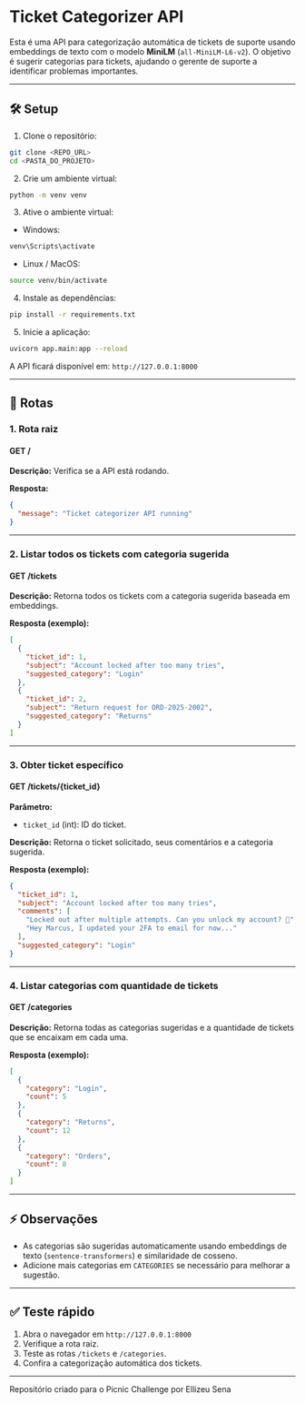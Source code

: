 # Ticket Categorizer API

Esta é uma API para categorização automática de tickets de suporte usando embeddings de texto com o modelo **MiniLM** (`all-MiniLM-L6-v2`). O objetivo é sugerir categorias para tickets, ajudando o gerente de suporte a identificar problemas importantes.

---

## 🛠️ Setup

1. Clone o repositório:

```bash
git clone <REPO_URL>
cd <PASTA_DO_PROJETO>
````

2. Crie um ambiente virtual:

`````bash
python -m venv venv
`````

3. Ative o ambiente virtual:

* Windows:

`````bash
venv\Scripts\activate
`````

* Linux / MacOS:

`````bash
source venv/bin/activate
`````

4. Instale as dependências:

`````bash
pip install -r requirements.txt
`````

5. Inicie a aplicação:

`````bash
uvicorn app.main:app --reload
`````

A API ficará disponível em: `http://127.0.0.1:8000`

---

## 📌 Rotas

### 1. Rota raiz

#### GET /

**Descrição:** Verifica se a API está rodando.

**Resposta:**

`````json
{
  "message": "Ticket categorizer API running"
}
`````

---

### 2. Listar todos os tickets com categoria sugerida

#### GET /tickets

**Descrição:** Retorna todos os tickets com a categoria sugerida baseada em embeddings.

**Resposta (exemplo):**

`````json
[
  {
    "ticket_id": 1,
    "subject": "Account locked after too many tries",
    "suggested_category": "Login"
  },
  {
    "ticket_id": 2,
    "subject": "Return request for ORD-2025-2002",
    "suggested_category": "Returns"
  }
]
`````

---

### 3. Obter ticket específico

#### GET /tickets/{ticket_id}

**Parâmetro:**

* `ticket_id` (int): ID do ticket.

**Descrição:** Retorna o ticket solicitado, seus comentários e a categoria sugerida.

**Resposta (exemplo):**

`````json
{
  "ticket_id": 1,
  "subject": "Account locked after too many tries",
  "comments": [
    "Locked out after multiple attempts. Can you unlock my account? 🙏",
    "Hey Marcus, I updated your 2FA to email for now..."
  ],
  "suggested_category": "Login"
}
`````

---

### 4. Listar categorias com quantidade de tickets

#### GET /categories

**Descrição:** Retorna todas as categorias sugeridas e a quantidade de tickets que se encaixam em cada uma.

**Resposta (exemplo):**

`````json
[
  {
    "category": "Login",
    "count": 5
  },
  {
    "category": "Returns",
    "count": 12
  },
  {
    "category": "Orders",
    "count": 8
  }
]
`````

---

## ⚡ Observações

* As categorias são sugeridas automaticamente usando embeddings de texto (`sentence-transformers`) e similaridade de cosseno.
* Adicione mais categorias em `CATEGORIES` se necessário para melhorar a sugestão.

---

## ✅ Teste rápido

1. Abra o navegador em `http://127.0.0.1:8000`
2. Verifique a rota raiz.
3. Teste as rotas `/tickets` e `/categories`.
4. Confira a categorização automática dos tickets.

---

Repositório criado para o Picnic Challenge por Ellizeu Sena